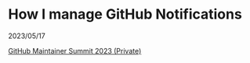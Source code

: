 # How I manage GitHub Notifications

2023/05/17

[GitHub Maintainer Summit 2023 (Private)](https://maintainermonth.github.com/)
